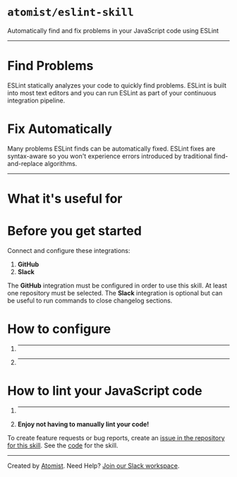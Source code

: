# `atomist/eslint-skill`
       
<!---atomist-skill-description:start--->

Automatically find and fix problems in your JavaScript
code using ESLint

<!---atomist-skill-description:end--->

---

<!---atomist-skill-long_description:start--->

# Find Problems
ESLint statically analyzes your code to quickly find problems. 
ESLint is built into most text editors and you can run ESLint
as part of your continuous integration pipeline.

# Fix Automatically
Many problems ESLint finds can be automatically fixed. ESLint
fixes are syntax-aware so you won't experience errors introduced
by traditional find-and-replace algorithms.

<!---atomist-skill-long_description:end--->

---
       
<!---atomist-skill-readme:start---> 

# What it's useful for



# Before you get started

Connect and configure these integrations:

1. **GitHub**
2. **Slack** 

The **GitHub** integration must be configured in order to use this skill. At least one repository must be selected.
The **Slack** integration is optional but can be useful to run commands to close changelog sections. 

# How to configure

1. ** **

2. ** **

# How to lint your JavaScript code

1. ** ** 

5. **Enjoy not having to manually lint your code!**

To create feature requests or bug reports, create an [issue in the repository for this skill](https://github.com/atomist-skills/eslint-skill/issues). 
See the [code](https://github.com/atomist-skills/eslint-skill) for the skill.

<!---atomist-skill-readme:end--->
---

Created by [Atomist][atomist].
Need Help?  [Join our Slack workspace][slack].

[atomist]: https://atomist.com/ (Atomist - How Teams Deliver Software)
[slack]: https://join.atomist.com/ (Atomist Community Slack) 
